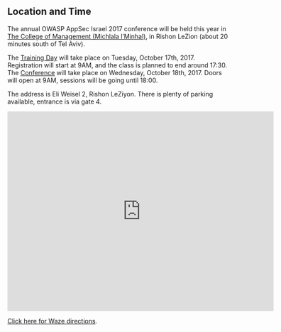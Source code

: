 ---
---

## Location and Time

The annual OWASP AppSec Israel 2017 conference will be held this year in [The College of Management (Michlala l’Minhal)](https://www.colman.ac.il/en), in Rishon LeZion (about 20 minutes south of Tel Aviv). 

The [Training Day](Training) will take place on Tuesday, October 17th, 2017. Registration will start at 9AM, and the class is planned to end around 17:30.   
The [Conference](Agenda) will take place on Wednesday, October 18th, 2017. Doors will open at 9AM, sessions will be going until 18:00.  

The address is Eli Weisel 2, Rishon LeZiyon. There is plenty of parking available, entrance is via gate 4.

<iframe src="https://www.google.com/maps/embed?pb=!1m14!1m8!1m3!1d6769.412498071229!2d34.770841!3d31.968865!3m2!1i1024!2i768!4f13.1!3m3!1m2!1s0x1502b3f68fb63d9f%3A0x9859ba7033a9ccb3!2sElie+Wiesel%2C+Rishon+LeTsiyon%2C+Israel!5e0!3m2!1sen!2sil!4v1505084637066" width="600" height="450" frameborder="0" style="border:0" allowfullscreen></iframe> <br />  


[Click here for Waze directions](https://www.waze.com/location?h=sv8tz5z86). 
